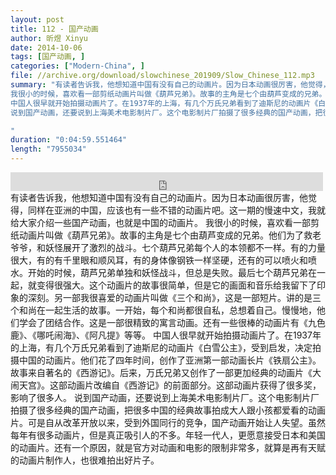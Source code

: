 ```yaml
---
layout: post
title: 112 - 国产动画
author: 昕煜 Xinyu
date: 2014-10-06
tags: [国产动画, ]
categories: ["Modern-China", ]
file: //archive.org/download/slowchinese_201909/Slow_Chinese_112.mp3
summary: "有读者告诉我，他想知道中国有没有自己的动画片。因为日本动画很厉害，他觉得，同样在亚洲的中国，应该也有一些不错的动画片吧。这一期的慢速中文，我就给大家介绍一些国产动画，也就是中国的动画片。
我很小的时候，喜欢看一部剪纸动画片叫做《葫芦兄弟》。故事的主角是七个由葫芦变成的兄弟。他们为了救老爷爷，和妖怪展开了激烈的战斗。七个葫芦兄弟每个人的本领都不一样。有的力量很大，有的有千里眼和顺风耳，有的身体像钢铁一样坚硬，还有的可以喷火和喷水。开始的时候，葫芦兄弟单独和妖怪战斗，但总是失败。最后七个葫芦兄弟在一起，就变得很强大。这个动画片的故事很简单，但是它的画面和音乐给我留下了印象的深刻。另一部我很喜爱的动画片叫做《三个和尚》，这是一部短片。讲的是三个和尚在一起生活的故事。一开始，每个和尚都很自私，总想着自己。慢慢地，他们学会了团结合作。这是一部很精致的寓言动画。还有一些很棒的动画片有《九色鹿》、《哪吒闹海》、《阿凡提》等等。
中国人很早就开始拍摄动画片了。在1937年的上海，有几个万氏兄弟看到了迪斯尼的动画片《白雪公主》，受到启发，决定拍摄中国的动画片。他们花了四年时间，创作了亚洲第一部动画长片《铁扇公主》。故事来自著名的《西游记》。后来，万氏兄弟又创作了一部更加经典的动画片《大闹天宫》。这部动画片改编自《西游记》的前面部分。这部动画片获得了很多奖，影响了很多人。
说到国产动画，还要说到上海美术电影制片厂。这个电影制片厂拍摄了很多经典的国产动画，把很多中国的经典故事拍成大人跟小孩都爱看的动画片。可是自从改革开放以来，受到外国同行的竞争，国产动画开始让人失望。虽然每年有很多动画片，但是真正吸引人的不多。年轻一代人，更愿意接受日本和美国的动画片。还有一个原因，就是官方对动画和电影的限制非常多，就算是再有天赋的动画片制作人，也很难拍出好片子。

"
duration: "0:04:59.551464"
length: "7955034"
---
```


<iframe src="https://archive.org/embed/slowchinese_201909/Slow_Chinese_112.mp3" width="500" height="30" frameborder="0" webkitallowfullscreen="true" mozallowfullscreen="true" allowfullscreen></iframe>
有读者告诉我，他想知道中国有没有自己的动画片。因为日本动画很厉害，他觉得，同样在亚洲的中国，应该也有一些不错的动画片吧。这一期的慢速中文，我就给大家介绍一些国产动画，也就是中国的动画片。
我很小的时候，喜欢看一部剪纸动画片叫做《葫芦兄弟》。故事的主角是七个由葫芦变成的兄弟。他们为了救老爷爷，和妖怪展开了激烈的战斗。七个葫芦兄弟每个人的本领都不一样。有的力量很大，有的有千里眼和顺风耳，有的身体像钢铁一样坚硬，还有的可以喷火和喷水。开始的时候，葫芦兄弟单独和妖怪战斗，但总是失败。最后七个葫芦兄弟在一起，就变得很强大。这个动画片的故事很简单，但是它的画面和音乐给我留下了印象的深刻。另一部我很喜爱的动画片叫做《三个和尚》，这是一部短片。讲的是三个和尚在一起生活的故事。一开始，每个和尚都很自私，总想着自己。慢慢地，他们学会了团结合作。这是一部很精致的寓言动画。还有一些很棒的动画片有《九色鹿》、《哪吒闹海》、《阿凡提》等等。
中国人很早就开始拍摄动画片了。在1937年的上海，有几个万氏兄弟看到了迪斯尼的动画片《白雪公主》，受到启发，决定拍摄中国的动画片。他们花了四年时间，创作了亚洲第一部动画长片《铁扇公主》。故事来自著名的《西游记》。后来，万氏兄弟又创作了一部更加经典的动画片《大闹天宫》。这部动画片改编自《西游记》的前面部分。这部动画片获得了很多奖，影响了很多人。
说到国产动画，还要说到上海美术电影制片厂。这个电影制片厂拍摄了很多经典的国产动画，把很多中国的经典故事拍成大人跟小孩都爱看的动画片。可是自从改革开放以来，受到外国同行的竞争，国产动画开始让人失望。虽然每年有很多动画片，但是真正吸引人的不多。年轻一代人，更愿意接受日本和美国的动画片。还有一个原因，就是官方对动画和电影的限制非常多，就算是再有天赋的动画片制作人，也很难拍出好片子。

